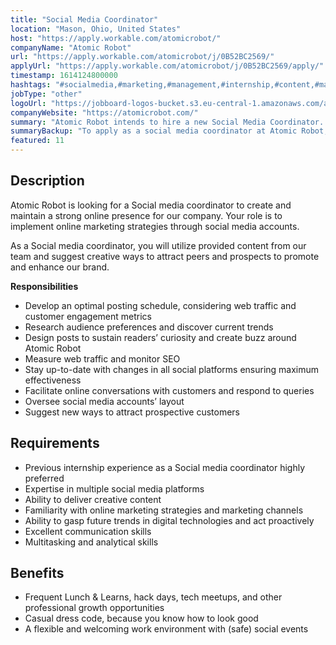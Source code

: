 ```yaml
---
title: "Social Media Coordinator"
location: "Mason, Ohio, United States"
host: "https://apply.workable.com/atomicrobot/"
companyName: "Atomic Robot"
url: "https://apply.workable.com/atomicrobot/j/0B52BC2569/"
applyUrl: "https://apply.workable.com/atomicrobot/j/0B52BC2569/apply/"
timestamp: 1614124800000
hashtags: "#socialmedia,#marketing,#management,#internship,#content,#management,#branding,#ui/ux,#analysis,#office,#monitoring"
jobType: "other"
logoUrl: "https://jobboard-logos-bucket.s3.eu-central-1.amazonaws.com/atomic-robot"
companyWebsite: "https://atomicrobot.com/"
summary: "Atomic Robot intends to hire a new Social Media Coordinator. If you have previous internship experience as a Social media coordinator, consider applying."
summaryBackup: "To apply as a social media coordinator at Atomic Robot, you preferably need to have some knowledge of: #socialmedia, #marketing, #internship."
featured: 11
---
```


## Description

Atomic Robot is looking for a Social media coordinator to create and maintain a strong online presence for our company. Your role is to implement online marketing strategies through social media accounts.

As a Social media coordinator, you will utilize provided content from our team and suggest creative ways to attract peers and prospects to promote and enhance our brand.

**Responsibilities**

*   Develop an optimal posting schedule, considering web traffic and customer engagement metrics
*   Research audience preferences and discover current trends
*   Design posts to sustain readers’ curiosity and create buzz around Atomic Robot
*   Measure web traffic and monitor SEO
*   Stay up-to-date with changes in all social platforms ensuring maximum effectiveness
*   Facilitate online conversations with customers and respond to queries
*   Oversee social media accounts’ layout
*   Suggest new ways to attract prospective customers

## Requirements

*   Previous internship experience as a Social media coordinator highly preferred
*   Expertise in multiple social media platforms
*   Ability to deliver creative content
*   Familiarity with online marketing strategies and marketing channels
*   Ability to gasp future trends in digital technologies and act proactively
*   Excellent communication skills
*   Multitasking and analytical skills

## Benefits

*   Frequent Lunch & Learns, hack days, tech meetups, and other professional growth opportunities
*   Casual dress code, because you know how to look good
*   A flexible and welcoming work environment with (safe) social events
